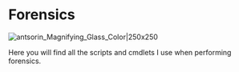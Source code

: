 # Forensics
![antsorin_Magnifying_Glass_Color|250x250](https://github.com/NoodleStorm/Forensic-Tools/assets/35268084/a2fb98e1-78f1-456b-a909-173a3281222a)

Here you will find all the scripts and cmdlets I use when performing forensics.

